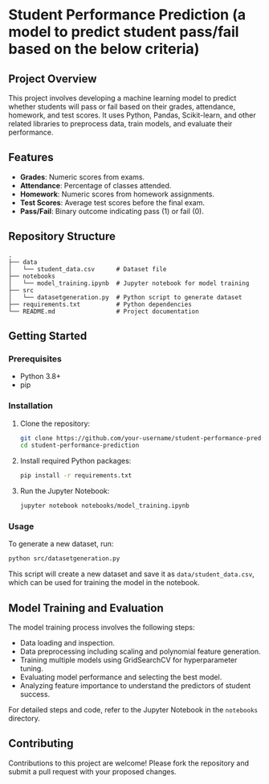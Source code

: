 # Student Performance Prediction (a model to predict student pass/fail based on the below criteria)

## Project Overview
This project involves developing a machine learning model to predict whether students will pass or fail based on their grades, attendance, homework, and test scores. It uses Python, Pandas, Scikit-learn, and other related libraries to preprocess data, train models, and evaluate their performance.

## Features
- **Grades**: Numeric scores from exams.
- **Attendance**: Percentage of classes attended.
- **Homework**: Numeric scores from homework assignments.
- **Test Scores**: Average test scores before the final exam.
- **Pass/Fail**: Binary outcome indicating pass (1) or fail (0).

## Repository Structure

```
.
├── data
│   └── student_data.csv      # Dataset file
├── notebooks
│   └── model_training.ipynb  # Jupyter notebook for model training
├── src
│   └── datasetgeneration.py  # Python script to generate dataset
├── requirements.txt          # Python dependencies
└── README.md                 # Project documentation
```

## Getting Started

### Prerequisites
- Python 3.8+
- pip

### Installation

1. Clone the repository:
   ```bash
   git clone https://github.com/your-username/student-performance-prediction.git
   cd student-performance-prediction
   ```

2. Install required Python packages:
   ```bash
   pip install -r requirements.txt
   ```

3. Run the Jupyter Notebook:
   ```bash
   jupyter notebook notebooks/model_training.ipynb
   ```

### Usage
To generate a new dataset, run:
```bash
python src/datasetgeneration.py
```
This script will create a new dataset and save it as `data/student_data.csv`, which can be used for training the model in the notebook.

## Model Training and Evaluation
The model training process involves the following steps:
- Data loading and inspection.
- Data preprocessing including scaling and polynomial feature generation.
- Training multiple models using GridSearchCV for hyperparameter tuning.
- Evaluating model performance and selecting the best model.
- Analyzing feature importance to understand the predictors of student success.

For detailed steps and code, refer to the Jupyter Notebook in the `notebooks` directory.

## Contributing
Contributions to this project are welcome! Please fork the repository and submit a pull request with your proposed changes.

